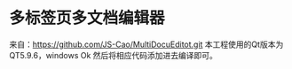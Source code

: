 # 多标签页多文档编辑器
来自：https://github.com/JS-Cao/MultiDocuEditot.git
本工程使用的Qt版本为QT5.9.6，windows Ok
然后将相应代码添加进去编译即可。
